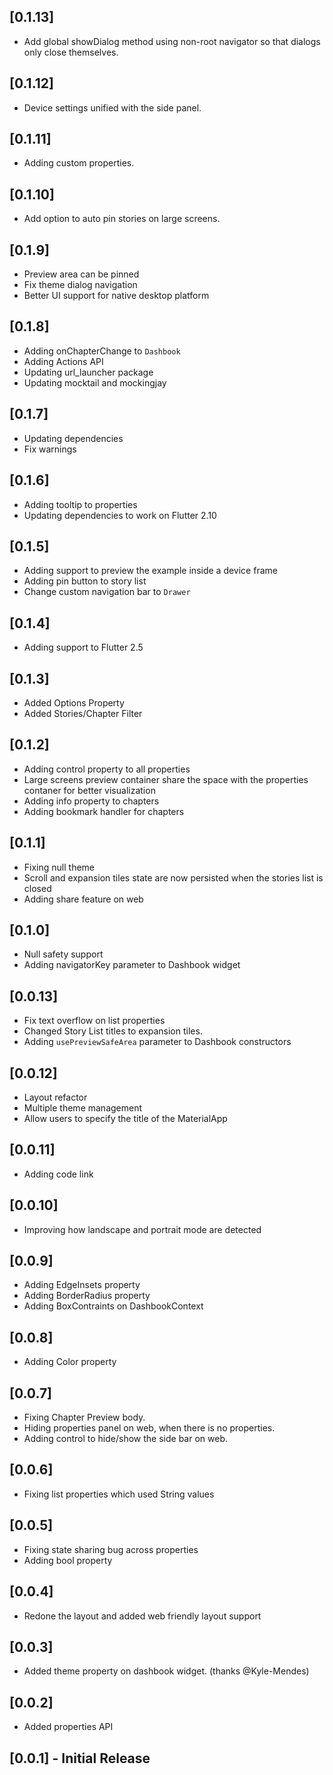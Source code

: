 ## [0.1.13]
 - Add global showDialog method using non-root navigator so that dialogs only close themselves.

## [0.1.12]
 - Device settings unified with the side panel.

## [0.1.11]
 - Adding custom properties.

## [0.1.10]
 - Add option to auto pin stories on large screens.

## [0.1.9]
 - Preview area can be pinned
 - Fix theme dialog navigation
 - Better UI support for native desktop platform

## [0.1.8]
 - Adding onChapterChange to `Dashbook`
 - Adding Actions API
 - Updating url_launcher package
 - Updating mocktail and mockingjay

## [0.1.7]
 - Updating dependencies
 - Fix warnings

## [0.1.6]
 - Adding tooltip to properties
 - Updating dependencies to work on Flutter 2.10

## [0.1.5]
 - Adding support to preview the example inside a device frame
 - Adding pin button to story list
 - Change custom navigation bar to `Drawer`

## [0.1.4]
 - Adding support to Flutter 2.5

## [0.1.3]
 - Added Options Property
 - Added Stories/Chapter Filter

## [0.1.2]
 - Adding control property to all properties
 - Large screens preview container share the space with the properties contaner for better visualization
 - Adding info property to chapters
 - Adding bookmark handler for chapters

## [0.1.1]
 - Fixing null theme
 - Scroll and expansion tiles state are now persisted when the stories list is closed
 - Adding share feature on web

## [0.1.0]
 - Null safety support
 - Adding navigatorKey parameter to Dashbook widget

## [0.0.13]
 - Fix text overflow on list properties
 - Changed Story List titles to expansion tiles.
 - Adding `usePreviewSafeArea` parameter to Dashbook constructors

## [0.0.12]
 - Layout refactor
 - Multiple theme management
 - Allow users to specify the title of the MaterialApp

## [0.0.11]
 - Adding code link

## [0.0.10]
 - Improving how landscape and portrait mode are detected

## [0.0.9]
 - Adding EdgeInsets property
 - Adding BorderRadius property
 - Adding BoxContraints on DashbookContext

## [0.0.8]
 - Adding Color property

## [0.0.7]

 - Fixing Chapter Preview body.
 - Hiding properties panel on web, when there is no properties.
 - Adding control to hide/show the side bar on web.

## [0.0.6]

 - Fixing list properties which used String values

## [0.0.5]

 - Fixing state sharing bug across properties
 - Adding bool property

## [0.0.4]

 - Redone the layout and added web friendly layout support

## [0.0.3]

 - Added theme property on dashbook widget. (thanks @Kyle-Mendes)

## [0.0.2]

 - Added properties API

## [0.0.1] - Initial Release
